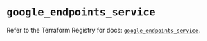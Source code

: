 # `google_endpoints_service`

Refer to the Terraform Registry for docs: [`google_endpoints_service`](https://registry.terraform.io/providers/hashicorp/google-beta/6.29.0/docs/resources/google_endpoints_service).
